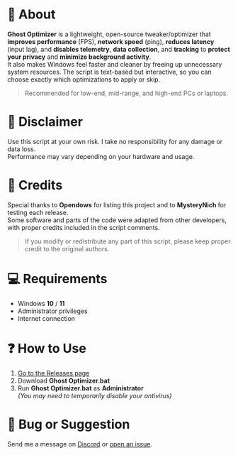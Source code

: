 # 💜 About
**Ghost Optimizer** is a lightweight, open-source tweaker/optimizer that **improves performance** (FPS), **network speed** (ping), **reduces latency** (input lag), and **disables telemetry**, **data collection**, and **tracking** to **protect your privacy** and **minimize background activity**.  
It also makes Windows feel faster and cleaner by freeing up unnecessary system resources. The script is text-based but interactive, so you can choose exactly which optimizations to apply or skip.

> Recommended for low-end, mid-range, and high-end PCs or laptops.

# 🚨 Disclaimer
Use this script at your own risk. I take no responsibility for any damage or data loss.  
Performance may vary depending on your hardware and usage.

# 🤝 Credits
Special thanks to **Opendows** for listing this project and to **MysteryNich** for testing each release.  
Some software and parts of the code were adapted from other developers, with proper credits included in the script comments.

> If you modify or redistribute any part of this script, please keep proper credit to the original authors.

# 💻 Requirements
- Windows **10** / **11**  
- Administrator privileges  
- Internet connection  

# ❓ How to Use
1. [Go to the Releases page](https://github.com/louzkk/Ghost-Optimizer/releases)  
2. Download **Ghost Optimizer.bat**  
3. Run **Ghost Optimizer.bat** as **Administrator**  
   *(You may need to temporarily disable your antivirus)*

# 💬 Bug or Suggestion
Send me a message on [Discord](https://github.com/louzkk) or [open an issue](https://github.com/louzkk/Ghost-Optimizer/issues).